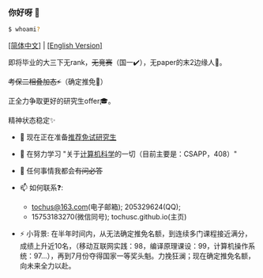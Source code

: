### 你好呀 👋 

```bash
$ whoami? 
```
[[简体中文]](README.md) | [[English Version]](./Lan/EN/README.md)

即将毕业的大三下无rank，~~无竞赛~~（国一✔️），无paper的末2边缘人🥹。

~~考保二相叠加态⚡~~（确定推免🌟） 

正全力争取更好的研究生offer🎓。

精神状态稳定✨

- 🔭 现在正在准备[推荐免试研究生](https://baike.baidu.com/item/%E6%8E%A8%E8%8D%90%E5%85%8D%E8%AF%95%E7%A0%94%E7%A9%B6%E7%94%9F/7548691?fr=ge_ala)
- 🌱 在努力学习 "关于[计算机科学](https://zh.wikipedia.org/zh-cn/%E8%AE%A1%E7%AE%97%E6%9C%BA%E7%A7%91%E5%AD%A6)的一切（目前主要是：CSAPP，408）"
- 💬 任何事情我都会~~有问必答~~
- 📫 如何联系❓:
  - tochus@163.com(电子邮箱); 205329624(QQ); 
  - 15753183270(微信同号); tochusc.github.io(主页)


- ⚡ 小背景: 在半年时间内，从无法确定推免名额，到连续多门课程接近满分，成绩上升近10名，（移动互联网实践：98，编译原理课设：99，计算机操作系统：97...），再到7月份夺得国家一等奖头魁。力挽狂澜；现在确定推免名额，向未来全力以赴。
